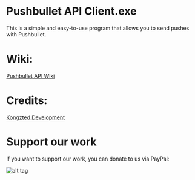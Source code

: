 # Pushbullet API Client.exe
This is a simple and easy-to-use program that allows you to send pushes with Pushbullet.

# Wiki:
[Pushbullet API Wiki](https://docs.pushbullet.com/)

# Credits:
[Kongzted Development](http://github.com/kongzteddev/)

# Support our work
If you want to support our work, you can donate to us via PayPal:

![alt tag](http://kongzted.net/dev/images/donate-btn.png)
